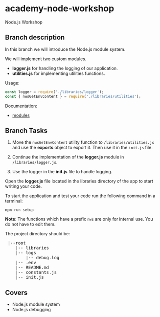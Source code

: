 # academy-node-workshop

Node.js Workshop

## Branch description

In this branch we will introduce the Node.js module system.

We will implement two custom modules.

- **logger.js** for handling the logging of our application.
- **utilities.js** for implementing utilities functions.

Usage:

```js
const logger = require('./libraries/logger');
const { nwsGetEnvContent } = require('./libraries/utilities');
```

Documentation:

- [modules](https://nodejs.org/api/modules.html)

## Branch Tasks

1. Move the `nwsGetEnvContent` utility function to `/libraries/utilities.js` and use the **exports** object to export it. Then use it in the `init.js` file.

2. Continue the implementation of the **logger.js** module in `/libraries/logger.js`.

3. Use the logger in the **init.js** file to handle logging.

Open the **logger.js** file located in the libraries directory of the app to start writing your code.

To start the application and test your code run the following command in a terminal:

```
npm run setup
```

**Note**: The functions which have a prefix `nws` are only for internal use. You do not have to edit them.

The project directory should be:

 <pre>
 |--root
    |-- libraries
    |-- logs
        |-- debug.log
    |-- .env
    |-- README.md
    |-- constants.js
    |-- init.js
</pre>

## Covers

- Node.js module system
- Node.js debugging
